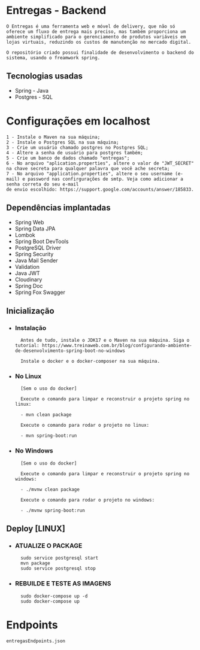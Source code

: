 # Entregas - Backend

    O Entregas é uma ferramenta web e móvel de delivery, que não só oferece um fluxo de entrega mais preciso, mas também proporciona um ambiente simplificado para o gerenciamento de produtos variáveis em lojas virtuais, reduzindo os custos de manutenção no mercado digital. 
    
    O repositório criado possui finalidade de desenvolvimento o backend do sistema, usando o freamwork spring. 

## Tecnologias usadas

- Spring - Java
- Postgres - SQL

# Configurações em localhost

    1 - Instale o Maven na sua máquina;
    2 - Instale o Postgres SQL na sua máquina;
    3 - Crie um usuário chamado postgres no Postgres SQL;
    4 - Altere a senha de usuário para postgres também;
    5 - Crie um banco de dados chamado "entregas";
    6 - No arquivo "aplication.properties", altere o valor de "JWT_SECRET" 
    na chave secreta para qualquer palavra que você ache secreta;
    7 - No arquivo "application.properties", altere o seu username (e-mail) e password nas confirgurações de smtp. Veja como adicionar a senha correta do seu e-mail 
    de envio escolhido: https://support.google.com/accounts/answer/185833.    

## Dependências implantadas

- Spring Web
- Spring Data JPA
- Lombok
- Spring Boot DevTools
- PostgreSQL Driver
- Spring Security
- Java Mail Sender
- Validation
- Java JWT
- Cloudinary
- Spring Doc
- Spring Fox Swagger

## Inicialização

- ### Instalação

        Antes de tudo, instale o JDK17 e o Maven na sua máquina. Siga o tutorial: https://www.treinaweb.com.br/blog/configurando-ambiente-de-desenvolvimento-spring-boot-no-windows

        Instale o docker e o docker-composer na sua máquina. 

- ### No Linux
        

        [Sem o uso do docker] 
        
        Execute o comando para limpar e reconstruir o projeto spring no linux:

        - mvn clean package
    
        Execute o comando para rodar o projeto no linux:

        - mvn spring-boot:run


- ### No Windows

        [Sem o uso do docker]

        Execute o comando para limpar e reconstruir o projeto spring no windows:
        
        - ./mvnw clean package
        
        Execute o comando para rodar o projeto no windows:

        - ./mvnw spring-boot:run
    
## Deploy [LINUX]

- ### ATUALIZE O PACKAGE

        sudo service postgresql start
        mvn package
        sudo service postgresql stop

- ### REBUILDE E TESTE AS IMAGENS
        
        sudo docker-compose up -d
        sudo docker-compose up

# Endpoints

    entregasEndpoints.json